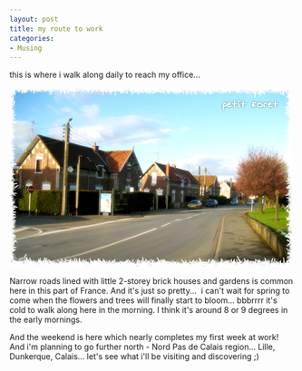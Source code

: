 ```yaml
---
layout: post
title: my route to work
categories:
- Musing
---
```



this is where i walk along daily to reach my office...

![](/img/petit_foret.jpg)

Narrow roads lined with little 2-storey brick houses and gardens is common here in this part of France. And it's just so pretty...  i can't wait for spring to come when the flowers and trees will finally start to bloom... bbbrrrr it's cold to walk along here in the morning. I think it's around 8 or 9 degrees in the early mornings.

And the weekend is here which nearly completes my first week at work! And i'm planning to go further north - Nord Pas de Calais region... Lille, Dunkerque, Calais... let's see what i'll be visiting and discovering ;)
